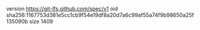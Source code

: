 version https://git-lfs.github.com/spec/v1
oid sha256:1167753d381e5cc1cb9f54e19df8a20d7a6c99af55a74f9b98650a25f135090b
size 1409
